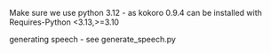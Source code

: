 Make sure we use python 3.12 - as kokoro 0.9.4 can be installed with Requires-Python <3.13,>=3.10

generating speech - see generate_speech.py